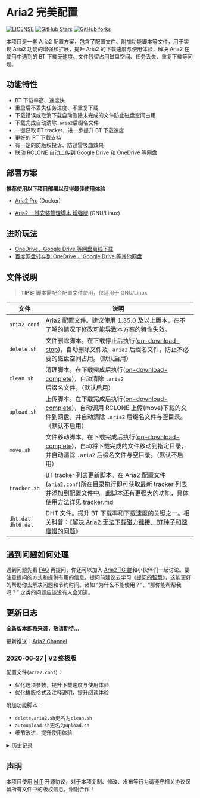 # Aria2 完美配置

[![LICENSE](https://img.shields.io/github/license/mashape/apistatus.svg?style=flat-square&label=LICENSE)](https://github.com/P3TERX/aria2_perfect_config/blob/master/LICENSE)
[![GitHub Stars](https://img.shields.io/github/stars/P3TERX/aria2_perfect_config.svg?style=flat-square&label=Stars&logo=github)](https://github.com/P3TERX/aria2_perfect_config/stargazers)
[![GitHub forks](https://img.shields.io/github/forks/P3TERX/aria2_perfect_config.svg?style=flat-square&label=Forks&logo=github)](https://github.com/P3TERX/aria2_perfect_config/fork)

本项目是一套 Aria2 配置方案，包含了配置文件、附加功能脚本等文件，用于实现 Aria2 功能的增强和扩展，提升 Aria2 的下载速度与使用体验，解决 Aria2 在使用中遇到的 BT 下载无速度、文件残留占用磁盘空间、任务丢失、重复下载等问题。

## 功能特性

* BT 下载率高、速度快
* 重启后不丢失任务进度、不重复下载
* 下载错误或取消下载自动删除未完成的文件防止磁盘空间占用
* 下载完成自动清除`.aria2`后缀名文件
* 一键获取 BT tracker，进一步提升 BT 下载速度
* 更好的 PT 下载支持
* 有一定的防版权投诉、防迅雷吸血效果
* 联动 RCLONE 自动上传到 Google Drive 和 OneDrive 等网盘

## 部署方案

**推荐使用以下项目部署以获得最佳使用体验**

- [Aria2 Pro](https://github.com/P3TERX/docker-aria2-pro) (Docker)

- [Aria2 一键安装管理脚本 增强版](https://github.com/P3TERX/aria2.sh) (GNU/Linux)

## 进阶玩法

* [OneDrive、Google Drive 等网盘离线下载](https://p3terx.com/archives/offline-download-of-onedrive-gdrive.html)
* [百度网盘转存到 OneDrive 、Google Drive 等其他网盘](https://p3terx.com/archives/baidunetdisk-transfer-to-onedrive-and-google-drive.html)

## 文件说明

> **TIPS:** 脚本需配合配置文件使用，仅适用于 GNU/Linux

| 文件                    | 说明                                                                                                                                                                                                                                                                 |
| ----------------------- | -------------------------------------------------------------------------------------------------------------------------------------------------------------------------------------------------------------------------------------------------------------------- |
| `aria2.conf`            | Aria2 配置文件。建议使用 1.35.0 及以上版本，在不了解的情况下修改可能导致本方案的特性失效。                                                                                                                                                                           |
| `delete.sh`             | 文件删除脚本。在下载停止后执行([on-download-stop](https://aria2.github.io/manual/en/html/aria2c.html#cmdoption-on-download-stop))，自动删除文件及 `.aria2` 后缀名文件，防止不必要的磁盘空间占用。（默认启用）                                                        |
| `clean.sh`              | 清理脚本。在下载完成后执行([on-download-complete](https://aria2.github.io/manual/en/html/aria2c.html#cmdoption-on-download-complete))，自动清除 `.aria2` 后缀名文件。（默认启用）                                                                                    |
| `upload.sh`             | 上传脚本。在下载完成后执行([on-download-complete](https://aria2.github.io/manual/en/html/aria2c.html#cmdoption-on-download-complete))，自动调用 RCLONE 上传(move)下载的文件到网盘，并自动清除 `.aria2` 后缀名文件与空目录。（默认不启用）                            |
| `move.sh`               | 文件移动脚本。在下载完成后执行([on-download-complete](https://aria2.github.io/manual/en/html/aria2c.html#cmdoption-on-download-complete))，自动将下载完成的文件移动到指定目录，并自动清除 `.aria2` 后缀名文件与空目录。（默认不启用）                                |
| `tracker.sh`            | BT tracker 列表更新脚本。在 Aria2 配置文件(`aria2.conf`)所在目录执行即可获取[最新 tracker 列表](https://raw.githubusercontent.com/XIU2/TrackersListCollection/master/all.txt)并添加到配置文件中。此脚本还有更强大的功能，具体使用方法详见 [tracker.md](./tracker.md) |
| `dht.dat`<br>`dht6.dat` | DHT 文件。提升 BT 下载率和下载速度的关键之一。相关科普：《[解决 Aria2 无法下载磁力链接、BT种子和速度慢的问题](https://p3terx.com/archives/solved-aria2-cant-download-magnetic-link-bt-seed-and-slow-speed.html)》                                                    |

## 遇到问题如何处理

遇到问题先看 [FAQ](https://p3terx.com/archives/aria2_perfect_config-faq.html) 再提问，你还可以加入 [Aria2 TG 群](https://t.me/Aria2c)和小伙伴们一起讨论。要注意提问的方式和提供有用的信息，提问前建议去学习《[提问的智慧](https://github.com/ryanhanwu/How-To-Ask-Questions-The-Smart-Way/blob/master/README-zh_CN.md)》，这能更好的帮助你去解决问题和节约时间。诸如 “为什么不能使用？”、“那你能帮帮我吗？” 之类的问题应该没有人会知道。

## 更新日志

**全新版本即将来袭，敬请期待...**

更新推送：[Aria2 Channel](https://t.me/Aria2_Channel)

### 2020-06-27 | V2 终极版

配置文件(`aria2.conf`)：
- 优化选项参数，提升下载速度与使用体验
- 优化排版格式及注释说明，提升阅读体验

附加功能脚本：
- `delete.aria2.sh`更名为`clean.sh`
- `autoupload.sh`更名为`upload.sh`
- 细节改进，提升使用体验

<details>
<summary>历史记录</summary>

### 2020-06-08

配置文件(`aria2.conf`)：
- 默认关闭文件预分配(`file-allocation=none`)，最大化文件系统兼容性。
- 其它细节改进

其它：
- 更新 DHT 文件

### 2020-05-03

配置文件(`aria2.conf`)：
- 优化 部分设置选项与注释说明。
- 增加 非官方增强选项。仅适用于 [myfreeer/aria2-build-msys2](https://github.com/myfreeer/aria2-build-msys2) 和 [P3TERX/aria2-builder](https://github.com/P3TERX/aria2-builder) 项目所构建的版本。

### 2020-04-16

- 新增 文件移动脚本(`move.sh`)，将下载完成的文件移动到指定目录。与自动上传脚本类似，对于 BT 多文件可完整保留目录结构。

### 2020-04-12

- 重构 BT tracker 列表更新脚本(`tracker.sh`) ，增加通过 RPC 方式更新 BT tracker 的功能，无需重启 Aria2 即可生效。

### 2020-03-11

配置文件(`aria2.conf`)：
- 新增 日志设置。默认设置日志级别为`warn`，仅输出警告和错误，可大幅减少日志产生并有利于排错。

### 2020-02-18

> **TIPS:** 本次更新重构了所有附加功能脚本。使用 [Aria2 一键安装管理脚本](https://github.com/P3TERX/aria2.sh) 的小伙伴请卸载后升级到最新脚本部署。使用 [Aria2 Pro](https://github.com/P3TERX/docker-aria2-pro)  Docker 镜像的小伙伴请删除配置文件目录后拉取最新镜像进行部署。

RCLONE 自动上传脚本（`autoupload.sh`） ：
- 文件过滤功能强势回归，文件大小过滤、文件类型过滤，功能更强大。
- 新增 RCLONE 高级设置：自定义配置文件路径、配置文件解密、并行上传数等功能。
- 增强上传失败重试机制。

其它：
- 优化自动删除脚本（`delete.sh`、`delete.aria2.sh`）判断逻辑。
- 移除配置文件(`aria2.conf`)过时配置项
- 更新 DHT 文件

### 2020-02-05

配置文件(`aria2.conf`)：
- 更新客户端伪装设置
- 默认开启强制加密（防版权投诉、迅雷吸血）

### 2020-01-22

配置文件(`aria2.conf`)：
- 默认关闭 IPv6 相关功能，防止不支持 IPv6 的情况下导致的 DHT 功能异常。
- 更新客户端伪装设置，理论上可更好的支持 PT 下载。
- 新增 BT 加密设置，理论上可防版权投诉、迅雷吸血。

### 2020-01-15

- 调整脚本注释与格式。
- 优化`delete.sh`判断逻辑，防止不正确的使用方式（路径不一致）导致的文件被删除。

### 2019-11-28

配置文件(`aria2.conf`)：

- 优化配置参数

其它文件：

- 更新 DHT 文件

### 2019-11-25

附加功能脚本：

- 修改 Trackers 来源([XIU2/TrackersListCollection](https://github.com/XIU2/TrackersListCollection))

### 2019-10-23

附加功能脚本：

- 新增 BT tracker 获取脚本

### 2019-10-21

配置文件(`aria2.conf`)：

- 优化配置参数
- 解决已完成的任务在重启后重复下载的 bug
- ~~新增 重启后已完成的任务消失的 bug（雾~~

附加功能脚本：

- 修复 `autoupload.sh` 因 Rlone 上传后剩余空目录导致**上传失败重试功能**误判的 bug
- 改善 `delete.sh`、`delete.aria2.sh` 路径判断逻辑，增加删除空目录功能。

### 2019-10-10

附加功能脚本（`autoupload.sh`）：

- 增加 上传失败重试功能

### 2019-06-08

附加功能脚本（`autoupload.sh`）：

* 优化 路径判断逻辑
* 修复 BT下载文件夹下所有文件时路径无法判断的 bug

### 2019-05-23

附加功能脚本（`autoupload.sh`）：

* 移除上传大小限制
* 优化路径判断逻辑
* 调整脚本触发日志

### 2019-02-13

配置文件：

* 优化 配置参数

### 2019-01-31

配置文件：

* 调整 注释说明

其他文件：

* 更新 DHT（IPv4）文件

### 2019-01-14

附加功能脚本：

* 修复 `autoupload.sh` 在某些情况下上传整个 `root` 目录的 bug
* 优化 `autoupload.sh` 在日志中输出上传文件路径

### 2019-01-09

附加功能脚本：

* 修复 `autoupload.sh` 在某些情况下文件上传位置不正确的 bug
* 修复 `delete.sh` 在某些情况下不删除文件的 bug
* 其他优化调整
* ~~增加  `autoupload.sh` 在某些情况下上传整个 `root` 目录的 bug~~

### 2018-12-25

配置文件：

* 调整 下载暂停时运行`info.sh`，默认不启用

附加功能脚本：

* 优化 `autoupload.sh` 自动上传脚本使用体验，脚本触发时会在日志中输出高能提醒，防止萌新一脸懵逼
* 增加 `info.sh` 下载任务信息显示脚本
* 移除 `test.sh` 测试脚本

### 2018-12-22

配置文件：

* 调整 期望下载速度参数

附加功能脚本：

* 修复 下载文件夹时复杂情况出现的 bug
* 优化 下载文件夹时的判断条件

### 2018-12-11

附加功能脚本：

* 修复 BT下载多级目录时上传不完整和其它 bug

### 2018-12-07

* 添加 DHT（IPv4）文件
* 调整配置文件
* 整合到 [Aria2 一键安装管理脚本](https://github.com/P3TERX/aria2.sh)

### 2018-11-10

* 首次提交

</details>

## 声明

本项目使用 [MIT](https://github.com/P3TERX/aria2.conf/blob/master/LICENSE) 开源协议，对于本项复制、修改、发布等行为请遵守相关协议保留所有文件中的版权信息，谢谢合作！
